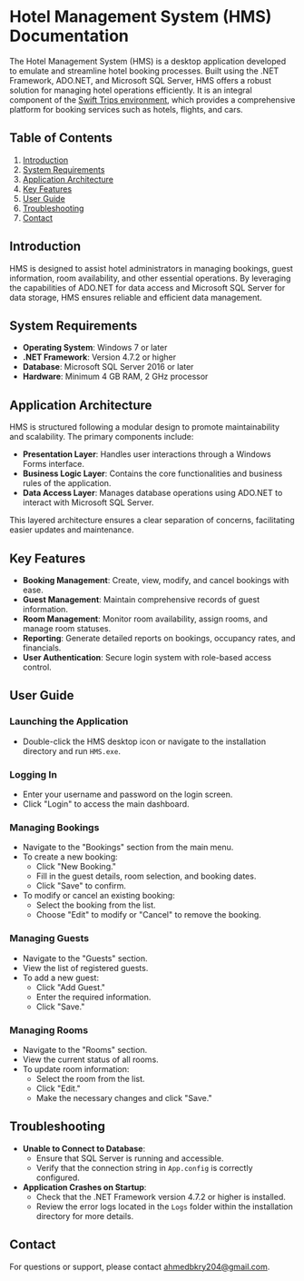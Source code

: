# Hotel Management System (HMS) Documentation

The Hotel Management System (HMS) is a desktop application developed to emulate and streamline hotel booking processes. Built using the .NET Framework, ADO.NET, and Microsoft SQL Server, HMS offers a robust solution for managing hotel operations efficiently. It is an integral component of the [Swift Trips environment](https://github.com/Momennxd/SwiftTrips_APIs/tree/main), which provides a comprehensive platform for booking services such as hotels, flights, and cars.

## Table of Contents

1. [Introduction](#introduction)
2. [System Requirements](#system-requirements)
3. [Application Architecture](#application-architecture)
4. [Key Features](#key-features)
5. [User Guide](#user-guide)
6. [Troubleshooting](#troubleshooting)
7. [Contact](#contact)

## Introduction

HMS is designed to assist hotel administrators in managing bookings, guest information, room availability, and other essential operations. By leveraging the capabilities of ADO.NET for data access and Microsoft SQL Server for data storage, HMS ensures reliable and efficient data management.

## System Requirements

- **Operating System**: Windows 7 or later
- **.NET Framework**: Version 4.7.2 or higher
- **Database**: Microsoft SQL Server 2016 or later
- **Hardware**: Minimum 4 GB RAM, 2 GHz processor

## Application Architecture

HMS is structured following a modular design to promote maintainability and scalability. The primary components include:

- **Presentation Layer**: Handles user interactions through a Windows Forms interface.
- **Business Logic Layer**: Contains the core functionalities and business rules of the application.
- **Data Access Layer**: Manages database operations using ADO.NET to interact with Microsoft SQL Server.

This layered architecture ensures a clear separation of concerns, facilitating easier updates and maintenance.

## Key Features

- **Booking Management**: Create, view, modify, and cancel bookings with ease.
- **Guest Management**: Maintain comprehensive records of guest information.
- **Room Management**: Monitor room availability, assign rooms, and manage room statuses.
- **Reporting**: Generate detailed reports on bookings, occupancy rates, and financials.
- **User Authentication**: Secure login system with role-based access control.

## User Guide

### Launching the Application

- Double-click the HMS desktop icon or navigate to the installation directory and run `HMS.exe`.

### Logging In

- Enter your username and password on the login screen.
- Click "Login" to access the main dashboard.

### Managing Bookings

- Navigate to the "Bookings" section from the main menu.
- To create a new booking:
  - Click "New Booking."
  - Fill in the guest details, room selection, and booking dates.
  - Click "Save" to confirm.
- To modify or cancel an existing booking:
  - Select the booking from the list.
  - Choose "Edit" to modify or "Cancel" to remove the booking.

### Managing Guests

- Navigate to the "Guests" section.
- View the list of registered guests.
- To add a new guest:
  - Click "Add Guest."
  - Enter the required information.
  - Click "Save."

### Managing Rooms

- Navigate to the "Rooms" section.
- View the current status of all rooms.
- To update room information:
  - Select the room from the list.
  - Click "Edit."
  - Make the necessary changes and click "Save."

## Troubleshooting

- **Unable to Connect to Database**:
  - Ensure that SQL Server is running and accessible.
  - Verify that the connection string in `App.config` is correctly configured.
- **Application Crashes on Startup**:
  - Check that the .NET Framework version 4.7.2 or higher is installed.
  - Review the error logs located in the `Logs` folder within the installation directory for more details.

## Contact

For questions or support, please contact [ahmedbkry204@gmail.com](mailto:support@hmsapp.com).
